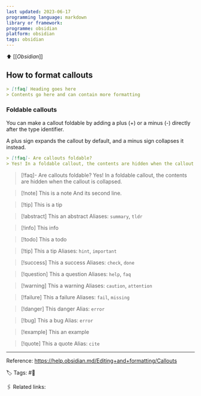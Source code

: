 ```yaml
---
last updated: 2023-06-17
programming language: markdown
library or framework:
programme: obsidian
platform: obsidian
tags: obsidian
---
```

⬆ [[_Obsidian_]]

## How to format callouts

```markdown
> [!faq] Heading goes here
> Contents go here and can contain more formatting
```
### Foldable callouts

You can make a callout foldable by adding a plus (+) or a minus (-) directly after the type identifier.

A plus sign expands the callout by default, and a minus sign collapses it instead.

```markdown
> [!faq]- Are callouts foldable?
> Yes! In a foldable callout, the contents are hidden when the callout is collapsed.
```

> [!faq]- Are callouts foldable?
> Yes! In a foldable callout, the contents are hidden when the callout is collapsed.

>[!note] This is a note
And its second line.

> [!tip] This is a tip

>[!abstract] This an abstract
>Aliases: `summary`, `tldr`

>[!info] This info

>[!todo] This a todo

>[!tip] This a tip
Aliases: `hint`, `important`

>[!success] This a success
>Aliases: `check`, `done`

>[!question] This a question
>Aliases: `help`, `faq`

>[!warning] This a warning
>Aliases: `caution`, `attention`

>[!failure] This a failure
>Aliases: `fail`, `missing`

>[!danger] This danger
>Alias: `error`

>[!bug] This a bug
>Alias: `error`

>[!example] This an example

>[!quote] This a quote
>Alias: `cite`

---
Reference: https://help.obsidian.md/Editing+and+formatting/Callouts

🏷 Tags: #🌲

🖇 Related links: